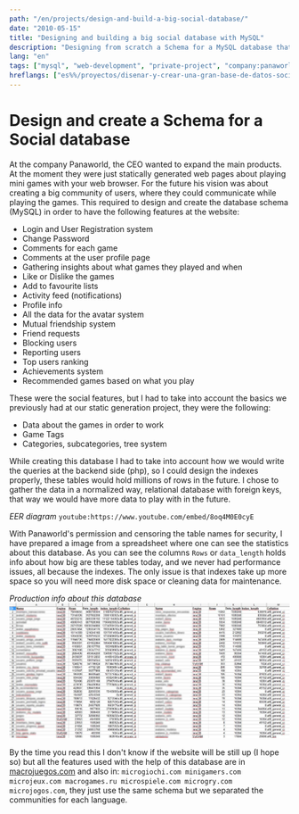 ```yaml
---
path: "/en/projects/design-and-build-a-big-social-database/"
date: "2010-05-15"
title: "Designing and building a big social database with MySQL"
description: "Designing from scratch a Schema for a MySQL database that holds bigdata for a social community"
lang: "en"
tags: ["mysql", "web-development", "private-project", "company:panaworld"]
hreflangs: ["es%%/proyectos/disenar-y-crear-una-gran-base-de-datos-social/", "en%%/en/projects/design-and-build-a-big-social-database/"]
---
```

# Design and create a Schema for a Social database

At the company Panaworld, the CEO wanted to expand the main products. At the moment they were just statically generated web pages about playing mini games with your web browser. For the future his vision was about creating a big community of users, where they could communicate while playing the games. This required to design and create the database schema (MySQL) in order to have the following features at the website:

* Login and User Registration system
* Change Password
* Comments for each game
* Comments at the user profile page
* Gathering insights about what games they played and when
* Like or Dislike the games
* Add to favourite lists
* Activity feed (notifications)
* Profile info
* All the data for the avatar system
* Mutual friendship system
* Friend requests
* Blocking users
* Reporting users
* Top users ranking
* Achievements system
* Recommended games based on what you play

These were the social features, but I had to take into account the basics we previously had at our static generation project, they were the following:

* Data about the games in order to work
* Game Tags
* Categories, subcategories, tree system

While creating this database I had to take into account how we would write the queries at the backend side (php), so I could design the indexes properly, these tables would hold millions of rows in the future. I chose to gather the data in a normalized way, relational database with foreign keys, that way we would have more data to play with in the future.

*EER diagram*
`youtube:https://www.youtube.com/embed/8oq4M0E0cyE`

With Panaworld's permission and censoring the table names for security, I have prepared a image from a spreadsheet where one can see the statistics about this database. As you can see the columns `Rows` or `data_length` holds info about how big are these tables today, and we never had performance issues, all because the indexes. The only issue is that indexes take up more space so you will need more disk space or cleaning data for maintenance.

*Production info about this database*
![macrojuegos social database stats](database-stats.jpg)

By the time you read this I don't know if the website will be still up (I hope so) but all the features used with the help of this database are in [macrojuegos.com](http://www.macrojuegos.com "Website holding this database") and also in: `microgiochi.com minigamers.com microjeux.com macrogames.ru microspiele.com microgry.com microjogos.com`, they just use the same schema but we separated the communities for each language.